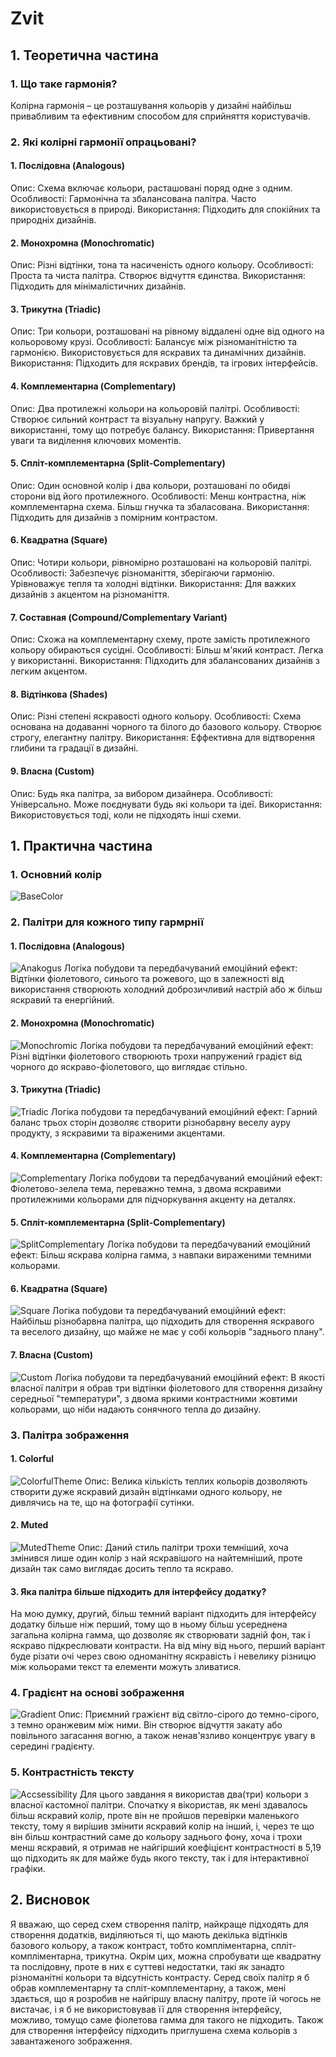 # Zvit
## 1. Теоретична частина
### 1. Що таке гармонія?
Колірна гармонія – це розташування кольорів у дизайні найбільш привабливим та ефективним способом для сприйняття користувачів.
### 2.	Які колірні гармонії опрацьовані?
#### 1. Послідовна (Analogous)
Опис: Схема включає кольори, расташовані поряд одне з одним.
Особливості:
Гармонічна та збалансована палітра.
Часто використовується в природі.
Використання: Підходить для спокійних та природніх дизайнів.

#### 2. Монохромна (Monochromatic)
Опис: Різні відтінки, тона та насиченість одного кольору.
Особливості:
Проста та чиста палітра.
Створює відчуття єдинства.
Використання: Підходить для мінімалістичних дизайнів.

#### 3. Трикутна (Triadic)
Опис: Три кольори, розташовані на рівному віддалені одне від одного на кольоровому крузі.
Особливості:
Балансує між різноманітністю та гармонією.
Використовується для яскравих та динамічних дизайнів.
Використання: Підходить для яскравих брендів, та ігрових інтерфейсів.

#### 4. Комплементарна (Complementary)
Опис: Два протилежні кольори на кольоровій палітрі.
Особливості:
Створює сильний контраст та візуальну напругу.
Важкий у використанні, тому що потребує балансу.
Використання: Привертання уваги та виділення ключових моментів.

#### 5. Спліт-комплементарна (Split-Complementary)
Опис: Один основной колір і два кольори, розташовані по обидві сторони від його протилежного.
Особливості:
Менш контрастна, ніж комплементарна схема.
Більш гнучка та збаласована.
Використання: Підходить для дизайнів з помірним контрастом.

#### 6. Квадратна (Square)
Опис: Чотири кольори, рівномірно розташовані на кольоровій палітрі.
Особливості:
Забезпечує різноманіття, зберігаючи гармонію.
Урівноважує тепля та холодні відтінки.
Використання: Для важких дизайнів з акцентом на різноманіття.

#### 7. Составная (Compound/Complementary Variant)
Опис: Схожа на комплементарну схему, проте замість протилежного кольору обираються сусідні.
Особливості:
Більш м'який контраст.
Легка у використанні.
Використання: Підходить для збалансованих дизайнів з легким акцентом.

#### 8. Відтінкова (Shades)
Опис: Різні степені яскравості одного кольору.
Особливості:
Схема основана на додаванні чорного та білого до базового кольору.
Створює строгу, елегантну палітру.
Використання: Еффективна для відтворення глибини та градації в дизайні.

#### 9. Власна (Custom)
Опис: Будь яка палітра, за вибором дизайнера.
Особливості:
Універсально.
Може поєднувати будь які кольори та ідеї.
Використання: Використовується тоді, коли не підходять інші схеми.

## 1. Практична частина
### 1. Основний колір
![BaseColor](https://github.com/AndriiDrahniew/UI-UX_Design/blob/main/workshop_2/pictures/BaseColor.png)

### 2. Палітри для кожного типу гармрнії
#### 1. Послідовна (Analogous)
![Anakogus](https://github.com/AndriiDrahniew/UI-UX_Design/blob/main/workshop_2/pictures/Anakogus.png)
Логіка побудови та передбачуваний емоційний ефект: Відтінки фіолетового, синього та рожевого, що в залежності від використання створюють холодний доброзичливий настрій або ж більш яскравий та енергійний. 

#### 2. Монохромна (Monochromatic)
![Monochromic](https://github.com/AndriiDrahniew/UI-UX_Design/blob/main/workshop_2/pictures/Monochromic.png)
Логіка побудови та передбачуваний емоційний ефект: Різні відтінки фіолетового створюють трохи напружений градієт від чорного до яскраво-фіолетового, що виглядає стільно.

#### 3. Трикутна (Triadic)
![Triadic](https://github.com/AndriiDrahniew/UI-UX_Design/blob/main/workshop_2/pictures/Triadic.png)
Логіка побудови та передбачуваний емоційний ефект: Гарний баланс трьох сторін дозволяє створити різнобарвну веселу ауру продукту, з яскравими та віраженими акцентами.

#### 4. Комплементарна (Complementary)
![Complementary](http://github.com/AndriiDrahniew/UI-UX_Design/blob/main/workshop_2/pictures/Complementary.png)
Логіка побудови та передбачуваний емоційний ефект: Фіолетово-зелела тема, переважно темна, з двома яскравими протилежними кольорами для підчоркування акценту на деталях.

#### 5. Спліт-комплементарна (Split-Complementary)
![SplitComplementary](https://github.com/AndriiDrahniew/UI-UX_Design/blob/main/workshop_2/pictures/SplitComplementary.png)
Логіка побудови та передбачуваний емоційний ефект: Більш яскрава колірна гамма, з навпаки вираженими темними кольорами.

#### 6. Квадратна (Square)
![Square](https://github.com/AndriiDrahniew/UI-UX_Design/blob/main/workshop_2/pictures/Square.png)
Логіка побудови та передбачуваний емоційний ефект: Найбільш різнобарвна палітра, що підходить для створення яскравого та веселого дизайну, що майже не має у собі кольорів "заднього плану".

#### 7. Власна (Custom)
![Custom](https://github.com/AndriiDrahniew/UI-UX_Design/blob/main/workshop_2/pictures/Custom.png)
Логіка побудови та передбачуваний емоційний ефект: В якості власної палітри я обрав три відтінки фіолетового для створення дизайну середньої "температури", з двома яркими контрастними жовтими кольорами, що ніби надають сонячного тепла до дизайну.

### 3. Палітра зображення
#### 1. Colorful
![ColorfulTheme](https://github.com/AndriiDrahniew/UI-UX_Design/blob/main/workshop_2/pictures/ColorfulTheme.png)
Опис: Велика кількість теплих кольорів дозволяють створити дуже яскравий дизайн відтінками одного кольору, не дивлячись на те, що на фотографії сутінки.

#### 2. Muted
![MutedTheme](https://github.com/AndriiDrahniew/UI-UX_Design/blob/main/workshop_2/pictures/MutedTheme.png)
Опис: Даний стиль палітри трохи темніший, хоча змінився лише один колір з най яскравішого на найтемніший, проте дизайн так само виглядає досить тепло та яскраво.

#### 3. Яка палітра більше підходить для інтерфейсу додатку?
На мою думку, другий, більш темний варіант підходить для інтерфейсу додатку більше ніж перший, тому що в ньому більш усереднена загальна колірна гамма, що дозволяє як створювати задній фон, так і яскраво підкреслювати контрасти. На від міну від нього, перший варіант буде різати очі через свою одноманітну яскравість і невелику різницю між кольорами текст та елементи можуть зливатися.

### 4. Градієнт на основі зображення
![Gradient](https://github.com/AndriiDrahniew/UI-UX_Design/blob/main/workshop_2/pictures/Gradient.png)
Опис: Приємний гражієнт від світло-сірого до темно-сірого, з темно оранжевим між ними. Він створює відчуття закату або повільного загасання вогню, а також ненав'язливо концентрує увагу в середині градієнту.

### 5. Контрастність тексту
![Accsessibility](https://github.com/AndriiDrahniew/UI-UX_Design/blob/main/workshop_2/pictures/Accsessibility.png)
Для цього завдання я використав два(три) кольори з власної кастомної палітри. Спочатку я вікористав, як мені здавалось більш яскравий колір, проте він не пройшов перевірки маленького тексту, тому я вирішив змінити яскравий колір на інший, і, через те що він більш контрастний саме до кольору заднього фону, хоча і трохи менш яскравий, я отримав не найгірший коефіцієнт контрастності в 5,19 що підходить як для майже будь якого тексту, так і для інтерактивної графіки.

## 2. Висновок
Я вважаю, що серед схем створення палітр, найкраще підходять для створення додатків, виділяються ті, що мають декілька відтінків базового кольору, а також контраст, тобто компліментарна, спліт-компліментарна, трикутна. Окрім цих, можна спробувати ще квадратну та послідовну, проте в них є суттеві недостатки, такі як занадто різноманітні кольори та відсутність контрасту. Серед своїх палітр я б обрав комплементарну та спліт-комплементарну, а також, мені здається, що я розробив не найгіршу власну палітру, проте їй чогось не вистачає, і я б не використовував її для створення інтерфейсу, можливо, томущо саме фіолетова гамма для такого не підходить. Також для створення інтерфейсу підходить приглушена схема кольорів з завантаженого зображення.
